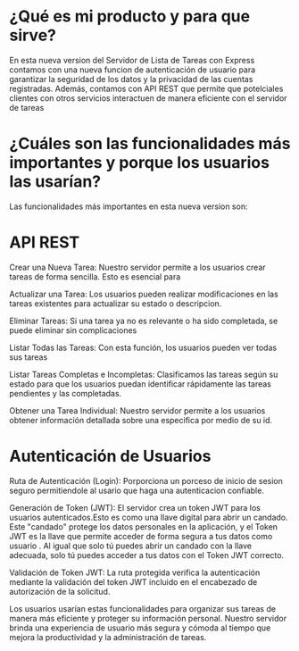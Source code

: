# ¿Qué es mi producto y para que sirve?
En esta nueva version del Servidor de Lista de Tareas con Express contamos con una nueva funcion de autenticación de usuario para garantizar la seguridad de los datos y la privacidad de las cuentas registradas. Además, contamos con API REST que permite que potelciales clientes con otros servicios interactuen de manera eficiente con el servidor de tareas

# ¿Cuáles son las funcionalidades más importantes y porque los usuarios las usarían?
Las funcionalidades más importantes en esta nueva version son:

# API REST

Crear una Nueva Tarea: Nuestro servidor permite a los usuarios crear tareas de forma sencilla. Esto es esencial para 

Actualizar una Tarea: Los usuarios pueden realizar modificaciones en las tareas existentes para actualizar su estado o descripcion.

Eliminar Tareas: Si una tarea ya no es relevante o ha sido completada, se puede eliminar sin complicaciones

Listar Todas las Tareas: Con esta función, los usuarios pueden ver todas sus tareas 

Listar Tareas Completas e Incompletas: Clasificamos las tareas según su estado para que los usuarios puedan identificar rápidamente las tareas pendientes y las completadas. 

Obtener una Tarea Individual: Nuestro servidor permite a los usuarios obtener información detallada sobre una especifica por medio de su id.

# Autenticación de Usuarios

Ruta de Autenticación (Login): Porporciona un porceso de inicio de sesion seguro permitiendole al usario que haga una autenticacion confiable.

Generación de Token (JWT): El servidor crea un token JWT para los usuarios autenticados.Esto es como una llave digital para abrir un candado. Este "candado" protege los datos personales en la aplicación, y el Token JWT es la llave que permite acceder de forma segura a tus datos como usuario . Al igual que solo tú puedes abrir un candado con la llave adecuada, solo tú puedes acceder a tus datos con el Token JWT correcto. 

Validación de Token JWT: La ruta protegida verifica la autenticación mediante la validación del token JWT incluido en el encabezado de autorización de la solicitud. 

Los usuarios usarían estas funcionalidades para organizar sus tareas de manera más eficiente y proteger su información personal. Nuestro servidor brinda una experiencia de usuario más segura y cómoda al tiempo que mejora la productividad y la administración de tareas.